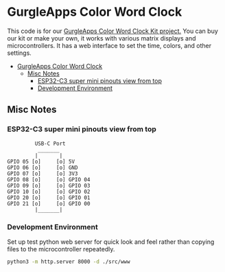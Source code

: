 

# GurgleApps Color Word Clock

This code is for our [GurgleApps Color Word Clock Kit project.](https://gurgleapps.com/reviews/electronics/wifi-controlled-color-word-clock-kit-micropython) You can buy our kit or make your own, it works with various matrix displays and microcontrollers. It has a web interface to set the time, colors, and other settings.

- [GurgleApps Color Word Clock](#gurgleapps-color-word-clock)
  - [Misc Notes](#misc-notes)
    - [ESP32-C3 super mini pinouts view from top](#esp32-c3-super-mini-pinouts-view-from-top)
    - [Development Environment](#development-environment)


## Misc Notes

### ESP32-C3 super mini pinouts view from top

```
         USB-C Port
          _______
         |       |
GPIO 05 [o]     [o] 5V
GPIO 06 [o]     [o] GND
GPIO 07 [o]     [o] 3V3
GPIO 08 [o]     [o] GPIO 04
GPIO 09 [o]     [o] GPIO 03
GPIO 10 [o]     [o] GPIO 02
GPIO 20 [o]     [o] GPIO 01
GPIO 21 [o]     [o] GPIO 00
         |_______|
```

### Development Environment

Set up test python web server for quick look and feel rather than copying files to the microcontroller repeatedly.

```bash
python3 -m http.server 8000 -d ./src/www
```